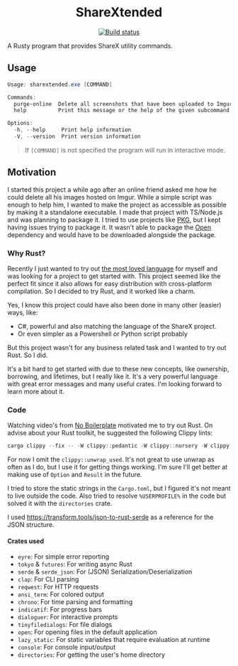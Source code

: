 <h1 align="center">ShareXtended</h1>

<p align="center">
  <a href="https://github.com/IndyV/sharextended/actions/workflows/build.yml">
    <img src="https://github.com/IndyV/sharextended/actions/workflows/build.yml/badge.svg" alt="Build status">
  </a>
</p>

A Rusty program that provides ShareX utility commands.

## Usage

```ps1
Usage: sharextended.exe [COMMAND]

Commands:
  purge-online  Delete all screenshots that have been uploaded to Imgur
  help          Print this message or the help of the given subcommand(s)

Options:
  -h, --help     Print help information
  -V, --version  Print version information
```

> If `[COMMAND]` is not specified the program will run in interactive mode.

## Motivation

I started this project a while ago after an online friend asked me how he could delete all his images hosted on Imgur. While a simple script was enough to help him, I wanted to make the project as accessible as possible by making it a standalone executable. I made that project with TS/Node.js and was planning to package it. I tried to use projects like [PKG](https://github.com/vercel/pkg), but I kept having issues trying to package it. It wasn't able to package the [Open](https://www.npmjs.com/package/open) dependency and would have to be downloaded alongside the package.

### Why Rust?

Recently I just wanted to try out [the most loved language](https://survey.stackoverflow.co/2022/#technology-most-loved-dreaded-and-wanted) for myself and was looking for a project to get started with. This project seemed like the perfect fit since it also allows for easy distribution with cross-platform compilation.
So I decided to try Rust, and it worked like a charm.

Yes, I know this project could have also been done in many other (easier) ways, like:

- C#, powerful and also matching the language of the ShareX project.
- Or even simpler as a Powershell or Python script probably

But this project wasn't for any business related task and I wanted to try out Rust. So I did.

It's a bit hard to get started with due to these new concepts, like ownership, borrowing, and lifetimes, but I really like it.
It's a very powerful language with great error messages and many useful crates. I'm looking forward to learn more about it.

### Code

Watching video's from [No Boilerplate](https://www.youtube.com/c/NoBoilerplate) motivated me to try out Rust. On advise about your Rust toolkit, he suggested the following Clippy lints:

```ps1
cargo clippy --fix -- -W clippy::pedantic -W clippy::nursery -W clippy::unwrap_used -W clippy::expect_used
```

For now I omit the `clippy::unwrap_used`. It's not great to use unwrap as often as I do, but I use it for getting things working. I'm sure I'll get better at making use of `Option` and `Result` in the future.

I tried to store the static strings in the `Cargo.toml`, but I figured it's not meant to live outside the code. Also tried to resolve `%USERPROFILE%` in the code but solved it with the `directories` crate.

I used https://transform.tools/json-to-rust-serde as a reference for the JSON structure.

#### Crates used

- `eyre`: For simple error reporting
- `tokyo` & `futures`: For writing async Rust
- `serde` & `serde_json`: For (JSON) Serialization/Deserialization
- `clap`: For CLI parsing
- `reqwest`: For HTTP requests
- `ansi_term`: For colored output
- `chrono`: For time parsing and formatting
- `indicatif`: For progress bars
- `dialoguer`: For interactive prompts
- `tinyfiledialogs`: For file dialogs
- `open`: For opening files in the default application
- `lazy_static`: For static variables that require evaluation at runtime
- `console`: For console input/output
- `directories`: For getting the user's home directory
